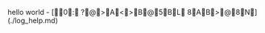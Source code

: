 hello world
-   [ 0:  ?@>A<>B@5BL  8AB>@8N] ( . / l o g _ h e l p . m d )  
 